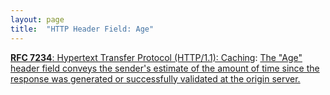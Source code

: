 ```yaml
---
layout: page
title:  "HTTP Header Field: Age"
---
```


[**RFC 7234**: Hypertext Transfer Protocol (HTTP/1.1): Caching](/specs/IETF/RFC/7234 "The Hypertext Transfer Protocol (HTTP) is an application-level protocol for distributed, collaborative, hypertext information systems. This document defines requirements on HTTP caches and the associated header fields that control cache behavior or indicate cacheable response messages."): [The "Age" header field conveys the sender's estimate of the amount of time since the response was generated or successfully validated at the origin server.]()

